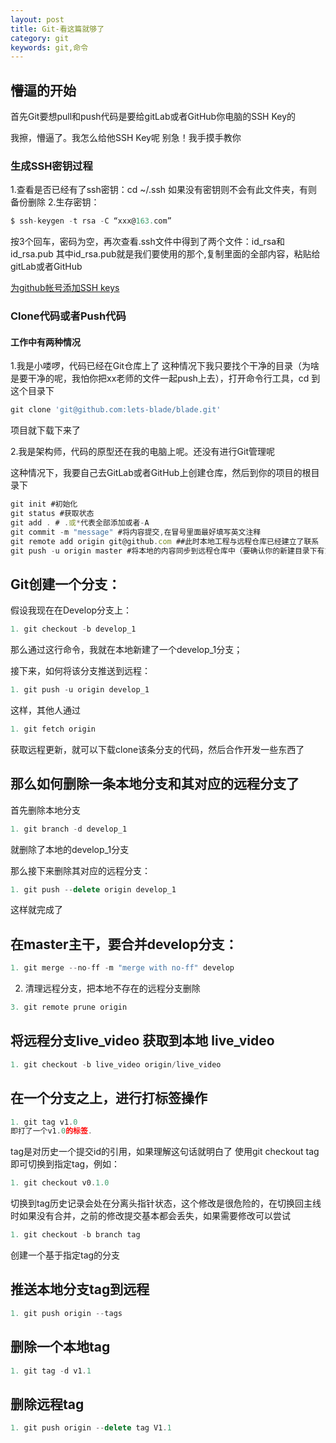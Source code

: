 ```yaml
---
layout: post
title: Git-看这篇就够了
category: git
keywords: git,命令
---
```


## 懵逼的开始

首先Git要想pull和push代码是要给gitLab或者GitHub你电脑的SSH Key的

我擦，懵逼了。我怎么给他SSH Key呢  别急！我手摸手教你

### 生成SSH密钥过程

1.查看是否已经有了ssh密钥：cd ~/.ssh
  如果没有密钥则不会有此文件夹，有则备份删除
2.生存密钥：
```js
$ ssh-keygen -t rsa -C “xxx@163.com”
```
按3个回车，密码为空，再次查看.ssh文件中得到了两个文件：id_rsa和id_rsa.pub
其中id_rsa.pub就是我们要使用的那个,复制里面的全部内容，粘贴给gitLab或者GitHub

[为github帐号添加SSH keys](http://blog.sina.com.cn/s/blog_53786db50102e9ma.html)

### Clone代码或者Push代码

#### 工作中有两种情况
1.我是小喽啰，代码已经在Git仓库上了
   这种情况下我只要找个干净的目录（为啥是要干净的呢，我怕你把xx老师的文件一起push上去），打开命令行工具，cd 到这个目录下
```js
git clone 'git@github.com:lets-blade/blade.git'
```
项目就下载下来了

2.我是架构师，代码的原型还在我的电脑上呢。还没有进行Git管理呢

这种情况下，我要自己去GitLab或者GitHub上创建仓库，然后到你的项目的根目录下
```js
git init #初始化
git status #获取状态
git add . # .或*代表全部添加或者-A
git commit -m "message" #将内容提交,在冒号里面最好填写英文注释
git remote add origin git@github.com ##此时本地工程与远程仓库已经建立了联系
git push -u origin master #将本地的内容同步到远程仓库中（要确认你的新建目录下有东西，git允许将空目录同步到远程）
```
## Git创建一个分支： 
假设我现在在Develop分支上： 
```js
1. git checkout -b develop_1   
```
那么通过这行命令，我就在本地新建了一个develop_1分支； 

接下来，如何将该分支推送到远程： 
```js
1. git push -u origin develop_1  
```
这样，其他人通过 
```js
1. git fetch origin   
```
获取远程更新，就可以下载clone该条分支的代码，然后合作开发一些东西了 

## 那么如何删除一条本地分支和其对应的远程分支了 
首先删除本地分支 
```js
1. git branch -d develop_1 
``` 
就删除了本地的develop_1分支 

那么接下来删除其对应的远程分支：
```js 
1. git push --delete origin develop_1
```
这样就完成了 

## 在master主干，要合并develop分支： 
```js
1. git merge --no-ff -m "merge with no-ff" develop  
```
2. 清理远程分支，把本地不存在的远程分支删除 
```js
3. git remote prune origin  
```
## 将远程分支live_video 获取到本地 live_video 
```js
1. git checkout -b live_video origin/live_video   
```
## 在一个分支之上，进行打标签操作 
```js
1. git tag v1.0  
即打了一个v1.0的标签. 
```
tag是对历史一个提交id的引用，如果理解这句话就明白了 
使用git checkout tag即可切换到指定tag，例如： 
```js
1. git checkout v0.1.0  
```
切换到tag历史记录会处在分离头指针状态，这个修改是很危险的，在切换回主线时如果没有合并，之前的修改提交基本都会丢失，如果需要修改可以尝试 
```js
1. git checkout -b branch tag  
```
创建一个基于指定tag的分支 

## 推送本地分支tag到远程 
```js
1. git push origin --tags  
```
## 删除一个本地tag 
```js
1. git tag -d v1.1   
```
## 删除远程tag 
```js
1. git push origin --delete tag V1.1  
```